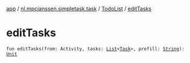 [app](../../index.md) / [nl.mpcjanssen.simpletask.task](../index.md) / [TodoList](index.md) / [editTasks](.)

# editTasks

`fun editTasks(from: Activity, tasks: `[`List`](https://kotlinlang.org/api/latest/jvm/stdlib/kotlin.collections/-list/index.html)`<`[`Task`](../-task/index.md)`>, prefill: `[`String`](https://kotlinlang.org/api/latest/jvm/stdlib/kotlin/-string/index.html)`): `[`Unit`](https://kotlinlang.org/api/latest/jvm/stdlib/kotlin/-unit/index.html)